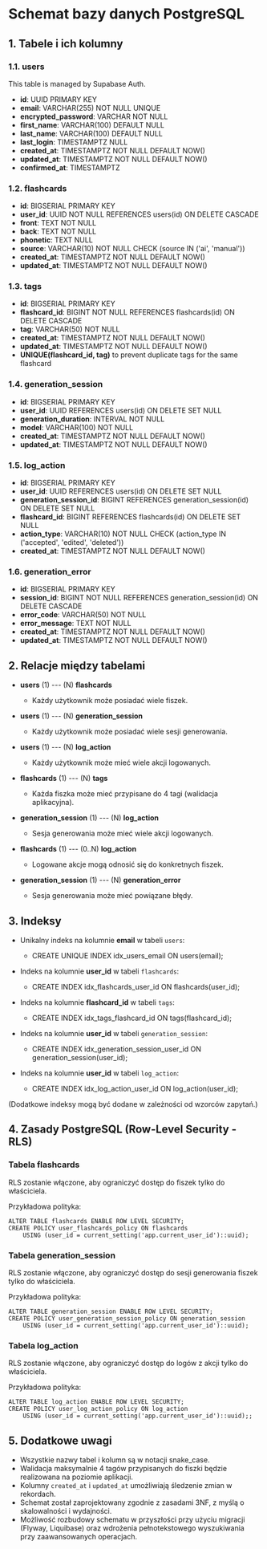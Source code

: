 # Schemat bazy danych PostgreSQL

## 1. Tabele i ich kolumny

### 1.1. users

This table is managed by Supabase Auth.

- **id**: UUID PRIMARY KEY
- **email**: VARCHAR(255) NOT NULL UNIQUE
- **encrypted_password**: VARCHAR NOT NULL
- **first_name**: VARCHAR(100) DEFAULT NULL
- **last_name**: VARCHAR(100) DEFAULT NULL
- **last_login**: TIMESTAMPTZ NULL
- **created_at**: TIMESTAMPTZ NOT NULL DEFAULT NOW()
- **updated_at**: TIMESTAMPTZ NOT NULL DEFAULT NOW()
- **confirmed_at**: TIMESTAMPTZ

### 1.2. flashcards
- **id**: BIGSERIAL PRIMARY KEY
- **user_id**: UUID NOT NULL REFERENCES users(id) ON DELETE CASCADE
- **front**: TEXT NOT NULL
- **back**: TEXT NOT NULL
- **phonetic**: TEXT NULL
- **source**: VARCHAR(10) NOT NULL CHECK (source IN ('ai', 'manual'))
- **created_at**: TIMESTAMPTZ NOT NULL DEFAULT NOW()
- **updated_at**: TIMESTAMPTZ NOT NULL DEFAULT NOW()

### 1.3. tags
- **id**: BIGSERIAL PRIMARY KEY
- **flashcard_id**: BIGINT NOT NULL REFERENCES flashcards(id) ON DELETE CASCADE
- **tag**: VARCHAR(50) NOT NULL
- **created_at**: TIMESTAMPTZ NOT NULL DEFAULT NOW()
- **updated_at**: TIMESTAMPTZ NOT NULL DEFAULT NOW()
- **UNIQUE(flashcard_id, tag)** to prevent duplicate tags for the same flashcard

### 1.4. generation_session
- **id**: BIGSERIAL PRIMARY KEY
- **user_id**: UUID REFERENCES users(id) ON DELETE SET NULL
- **generation_duration**: INTERVAL NOT NULL
- **model**: VARCHAR(100) NOT NULL
- **created_at**: TIMESTAMPTZ NOT NULL DEFAULT NOW()
- **updated_at**: TIMESTAMPTZ NOT NULL DEFAULT NOW()

### 1.5. log_action
- **id**: BIGSERIAL PRIMARY KEY
- **user_id**: UUID REFERENCES users(id) ON DELETE SET NULL
- **generation_session_id**: BIGINT REFERENCES generation_session(id) ON DELETE SET NULL
- **flashcard_id**: BIGINT REFERENCES flashcards(id) ON DELETE SET NULL
- **action_type**: VARCHAR(10) NOT NULL CHECK (action_type IN ('accepted', 'edited', 'deleted'))
- **created_at**: TIMESTAMPTZ NOT NULL DEFAULT NOW()

### 1.6. generation_error
- **id**: BIGSERIAL PRIMARY KEY
- **session_id**: BIGINT NOT NULL REFERENCES generation_session(id) ON DELETE CASCADE
- **error_code**: VARCHAR(50) NOT NULL
- **error_message**: TEXT NOT NULL
- **created_at**: TIMESTAMPTZ NOT NULL DEFAULT NOW()
- **updated_at**: TIMESTAMPTZ NOT NULL DEFAULT NOW()

## 2. Relacje między tabelami

- **users** (1) --- (N) **flashcards**
  - Każdy użytkownik może posiadać wiele fiszek.

- **users** (1) --- (N) **generation_session**
  - Każdy użytkownik może posiadać wiele sesji generowania.

- **users** (1) --- (N) **log_action**
  - Każdy użytkownik może mieć wiele akcji logowanych.

- **flashcards** (1) --- (N) **tags**
  - Każda fiszka może mieć przypisane do 4 tagi (walidacja aplikacyjna).

- **generation_session** (1) --- (N) **log_action**
  - Sesja generowania może mieć wiele akcji logowanych.

- **flashcards** (1) --- (0..N) **log_action**
  - Logowane akcje mogą odnosić się do konkretnych fiszek.

- **generation_session** (1) --- (N) **generation_error**
  - Sesja generowania może mieć powiązane błędy.

## 3. Indeksy

- Unikalny indeks na kolumnie **email** w tabeli `users`:
  - CREATE UNIQUE INDEX idx_users_email ON users(email);

- Indeks na kolumnie **user_id** w tabeli `flashcards`:
  - CREATE INDEX idx_flashcards_user_id ON flashcards(user_id);

- Indeks na kolumnie **flashcard_id** w tabeli `tags`:
  - CREATE INDEX idx_tags_flashcard_id ON tags(flashcard_id);

- Indeks na kolumnie **user_id** w tabeli `generation_session`:
  - CREATE INDEX idx_generation_session_user_id ON generation_session(user_id);

- Indeks na kolumnie **user_id** w tabeli `log_action`:
  - CREATE INDEX idx_log_action_user_id ON log_action(user_id);

(Dodatkowe indeksy mogą być dodane w zależności od wzorców zapytań.)

## 4. Zasady PostgreSQL (Row-Level Security - RLS)

### Tabela flashcards
RLS zostanie włączone, aby ograniczyć dostęp do fiszek tylko do właściciela.

Przykładowa polityka:
```
ALTER TABLE flashcards ENABLE ROW LEVEL SECURITY;
CREATE POLICY user_flashcards_policy ON flashcards
    USING (user_id = current_setting('app.current_user_id')::uuid);
```

### Tabela generation_session
RLS zostanie włączone, aby ograniczyć dostęp do sesji generowania fiszek tylko do właściciela.

Przykładowa polityka:
```
ALTER TABLE generation_session ENABLE ROW LEVEL SECURITY;
CREATE POLICY user_generation_session_policy ON generation_session
    USING (user_id = current_setting('app.current_user_id')::uuid);
```

### Tabela log_action
RLS zostanie włączone, aby ograniczyć dostęp do logów z akcji tylko do właściciela.

Przykładowa polityka:
```
ALTER TABLE log_action ENABLE ROW LEVEL SECURITY;
CREATE POLICY user_log_action_policy ON log_action
    USING (user_id = current_setting('app.current_user_id')::uuid);;
```

## 5. Dodatkowe uwagi

- Wszystkie nazwy tabel i kolumn są w notacji snake_case.
- Walidacja maksymalnie 4 tagów przypisanych do fiszki będzie realizowana na poziomie aplikacji.
- Kolumny `created_at` i `updated_at` umożliwiają śledzenie zmian w rekordach.
- Schemat został zaprojektowany zgodnie z zasadami 3NF, z myślą o skalowalności i wydajności.
- Możliwość rozbudowy schematu w przyszłości przy użyciu migracji (Flyway, Liquibase) oraz wdrożenia pełnotekstowego wyszukiwania przy zaawansowanych operacjach. 